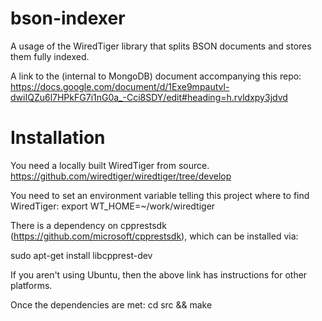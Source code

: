 # bson-indexer
A usage of the WiredTiger library that splits BSON documents and stores them fully indexed.


A link to the (internal to MongoDB) document accompanying this repo:
https://docs.google.com/document/d/1Exe9mpautvl-dwiIQZu6l7HPkFG7i1nG0a_-Cci8SDY/edit#heading=h.rvldxpy3jdvd

# Installation

You need a locally built WiredTiger from source.
https://github.com/wiredtiger/wiredtiger/tree/develop

You need to set an environment variable telling this project where to find WiredTiger:
export WT_HOME=~/work/wiredtiger

There is a dependency on cpprestsdk (https://github.com/microsoft/cpprestsdk), which can be installed via:

sudo apt-get install libcpprest-dev

If you aren't using Ubuntu, then the above link has instructions for other platforms.


Once the dependencies are met: cd src && make

